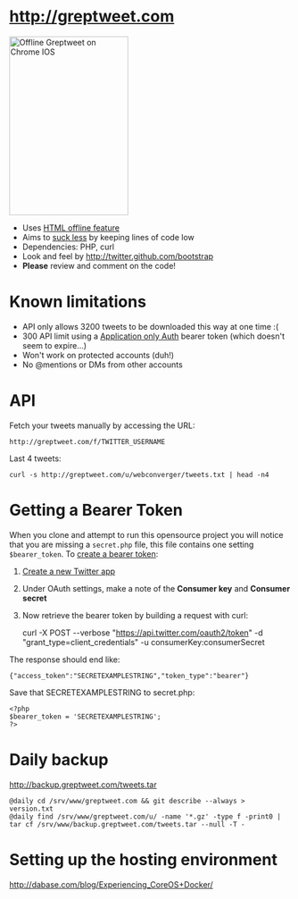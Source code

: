 # <http://greptweet.com>

<a href="http://www.flickr.com/photos/hendry/7577182774/" title="Offline Greptweet on Chrome IOS by Kai Hendry, on Flickr"><img src="http://farm8.staticflickr.com/7133/7577182774_d5b654ea69_n.jpg" width="213" height="320" alt="Offline Greptweet on Chrome IOS"></a>

* Uses [HTML offline feature](http://www.whatwg.org/specs/web-apps/current-work/multipage/offline.html)
* Aims to [suck less](http://suckless.org) by keeping lines of code low
* Dependencies: PHP, curl
* Look and feel by <http://twitter.github.com/bootstrap>
* **Please** review and comment on the code!

# Known limitations

* API only allows 3200 tweets to be downloaded this way at one time :(
* 300 API limit using a [Application only Auth](https://dev.twitter.com/docs/auth/application-only-auth) bearer token (which doesn't seem to expire...)
* Won't work on protected accounts (duh!)
* No @mentions or DMs from other accounts

# API

Fetch your tweets manually by accessing the URL:

	http://greptweet.com/f/TWITTER_USERNAME

Last 4 tweets:

	curl -s http://greptweet.com/u/webconverger/tweets.txt | head -n4

# Getting a Bearer Token

When you clone and attempt to run this opensource project you will notice that
you are missing a `secret.php` file, this file contains one setting
`$bearer_token`.  To [create a bearer
token](https://dev.twitter.com/docs/auth/application-only-auth):

1. [Create a new Twitter app](https://dev.twitter.com/apps/new)
1. Under OAuth settings, make a note of the **Consumer key** and **Consumer secret**
1. Now retrieve the bearer token by building a request with curl:


	curl -X POST --verbose "https://api.twitter.com/oauth2/token" -d "grant_type=client_credentials" -u consumerKey:consumerSecret

The response should end like:

	{"access_token":"SECRETEXAMPLESTRING","token_type":"bearer"}

Save that SECRETEXAMPLESTRING to secret.php:

	<?php
	$bearer_token = 'SECRETEXAMPLESTRING';
	?>

# Daily backup

<http://backup.greptweet.com/tweets.tar>

	@daily cd /srv/www/greptweet.com && git describe --always > version.txt
	@daily find /srv/www/greptweet.com/u/ -name '*.gz' -type f -print0 | tar cf /srv/www/backup.greptweet.com/tweets.tar --null -T -

# Setting up the hosting environment

<http://dabase.com/blog/Experiencing_CoreOS+Docker/>
